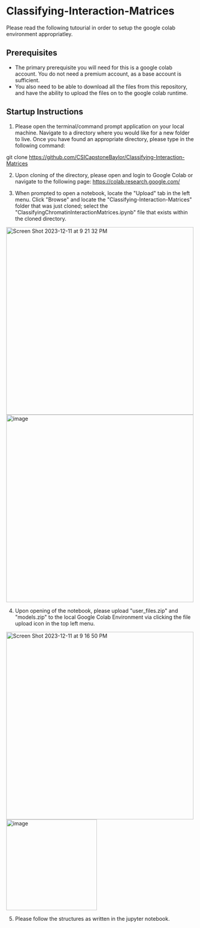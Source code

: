 # Classifying-Interaction-Matrices
Please read the following tutourial in order to setup the google colab environment appropriatley.
## Prerequisites
*  The primary prerequisite you will need for this is a google colab account. You do not need a premium account, as a base account is sufficient.
*  You also need to be able to download all the files from this repository, and have the ability to upload the files on to the google colab runtime.
## Startup Instructions
1) Please open the terminal/command prompt application on your local machine. Navigate to a directory where you would like for a new folder to live. Once you have found an appropriate directory, please type in the following command:

git clone https://github.com/CSICapstoneBaylor/Classifying-Interaction-Matrices

2) Upon cloning of the directory, please open and login to Google Colab or navigate to the following page: https://colab.research.google.com/

3) When prompted to open a notebook, locate the "Upload" tab in the left menu. Click "Browse" and locate the "Classifying-Interaction-Matrices" folder that was just cloned; select the "ClassifyingChromatinInteractionMatrices.ipynb" file that exists within the cloned directory.
<img width="500" alt="Screen Shot 2023-12-11 at 9 21 32 PM" src="https://github.com/CSICapstoneBaylor/Classifying-Interaction-Matrices/assets/99242468/8244a15a-5db2-498d-b83f-73e3f2b60e5f">
<img width="500" alt="image" src="https://github.com/CSICapstoneBaylor/Classifying-Interaction-Matrices/assets/99242468/c69a2b46-dfce-4922-83ac-b252a519b620">


4) Upon opening of the notebook, please upload "user_files.zip" and "models.zip" to the local Google Colab Environment via clicking the file upload icon in the top left menu.
<img width="500" alt="Screen Shot 2023-12-11 at 9 16 50 PM" src="https://github.com/CSICapstoneBaylor/Classifying-Interaction-Matrices/assets/99242468/6afcfa94-d410-45b8-b471-7d77525e46f1">
<img width="242" alt="image" src="https://github.com/CSICapstoneBaylor/Classifying-Interaction-Matrices/assets/99242468/6c982cc9-d62e-4fc4-ad73-5381c2d86b1c">


5) Please follow the structures as written in the jupyter notebook.
